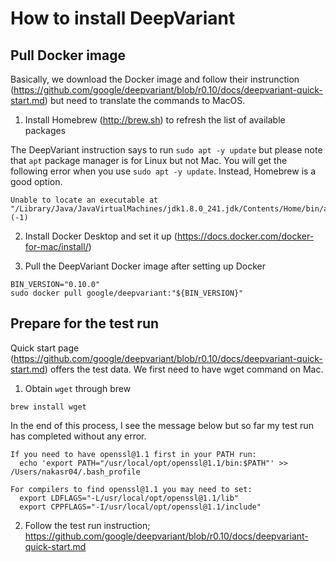 # How to install DeepVariant

## Pull Docker image

Basically, we download the Docker image and follow their instrunction (https://github.com/google/deepvariant/blob/r0.10/docs/deepvariant-quick-start.md) but need to translate the commands to MacOS.


1. Install Homebrew (http://brew.sh) to refresh the list of available packages

The DeepVariant instruction says to run ```sudo apt -y update``` but please note that ```apt``` package manager is for Linux but not Mac. You will get the following error when you use ```sudo apt -y update```. Instead, Homebrew is a good option. 
```
Unable to locate an executable at "/Library/Java/JavaVirtualMachines/jdk1.8.0_241.jdk/Contents/Home/bin/apt" (-1)
```


2. Install Docker Desktop and set it up (https://docs.docker.com/docker-for-mac/install/)


3. Pull the DeepVariant Docker image after setting up Docker
```
BIN_VERSION="0.10.0"
sudo docker pull google/deepvariant:"${BIN_VERSION}"
```

## Prepare for the test run
Quick start page (https://github.com/google/deepvariant/blob/r0.10/docs/deepvariant-quick-start.md) offers the test data. We first need to have wget command on Mac.

1. Obtain ```wget``` through brew
```
brew install wget
```
In the end of this process, I see the message below but so far my test run has completed without any error.
```
If you need to have openssl@1.1 first in your PATH run:
  echo 'export PATH="/usr/local/opt/openssl@1.1/bin:$PATH"' >> /Users/nakasr04/.bash_profile

For compilers to find openssl@1.1 you may need to set:
  export LDFLAGS="-L/usr/local/opt/openssl@1.1/lib"
  export CPPFLAGS="-I/usr/local/opt/openssl@1.1/include"
```

2. Follow the test run instruction;
https://github.com/google/deepvariant/blob/r0.10/docs/deepvariant-quick-start.md







